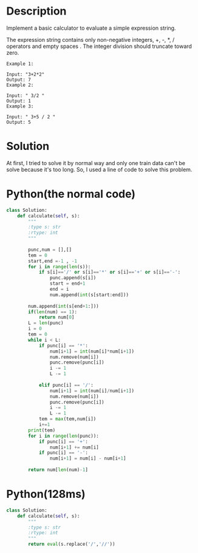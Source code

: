 # Description
Implement a basic calculator to evaluate a simple expression string.

The expression string contains only non-negative integers, +, -, *, / operators and empty spaces . The integer division should truncate toward zero.
```
Example 1:

Input: "3+2*2"
Output: 7
Example 2:

Input: " 3/2 "
Output: 1
Example 3:

Input: " 3+5 / 2 "
Output: 5
```
# Solution
At first, I tried to solve it by normal way and only one train data can't be solve because it's too long. So, I used a line of code to solve this problem.
# Python(the normal code)
```python
class Solution:
    def calculate(self, s):
        """
        :type s: str
        :rtype: int
        """
     
        punc,num = [],[]
        tem = 0
        start,end =-1 , -1
        for i in range(len(s)):
            if s[i]=='/' or s[i]=='*' or s[i]=='+' or s[i]=='-':
                punc.append(s[i])
                start = end+1
                end = i
                num.append(int(s[start:end]))
        
        num.append(int(s[end+1:]))
        if(len(num) == 1):
            return num[0]
        L = len(punc)
        i = 0
        tem = 0
        while i < L:
            if punc[i] == '*':
                num[i+1] = int(num[i]*num[i+1])
                num.remove(num[i])
                punc.remove(punc[i])
                i -= 1
                L -= 1
            
            elif punc[i] == '/':
                num[i+1] = int(num[i]/num[i+1])
                num.remove(num[i])
                punc.remove(punc[i])
                i -= 1
                L -= 1
            tem = max(tem,num[i])
            i+=1
        print(tem)
        for i in range(len(punc)):
            if punc[i] == '+':
                num[i+1] += num[i]
            if punc[i] == '-':
                num[i+1] = num[i] - num[i+1]
           
        return num[len(num)-1]
```
# Python(128ms)
```python
class Solution:
    def calculate(self, s):
        """
        :type s: str
        :rtype: int
        """
        return eval(s.replace('/','//'))
```
